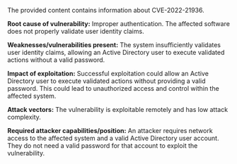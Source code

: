 The provided content contains information about CVE-2022-21936.

**Root cause of vulnerability:** Improper authentication. The affected software does not properly validate user identity claims.

**Weaknesses/vulnerabilities present:** The system insufficiently validates user identity claims, allowing an Active Directory user to execute validated actions without a valid password.

**Impact of exploitation:** Successful exploitation could allow an Active Directory user to execute validated actions without providing a valid password. This could lead to unauthorized access and control within the affected system.

**Attack vectors:** The vulnerability is exploitable remotely and has low attack complexity.

**Required attacker capabilities/position:** An attacker requires network access to the affected system and a valid Active Directory user account. They do not need a valid password for that account to exploit the vulnerability.